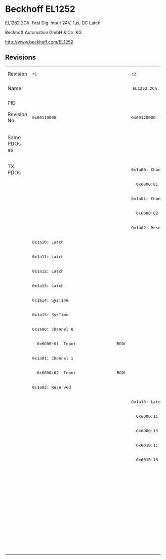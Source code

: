 # Beckhoff EL1252

EL1252 2Ch. Fast Dig. Input 24V, 1µs, DC Latch

Beckhoff Automation GmbH & Co. KG

http://www.beckhoff.com/EL1252

## Revisions
<table>
<tr >
<td>Revision</td>
<td><pre>r1</pre></td>
<td><pre>r2</pre></td>
<td><pre>r3</pre></td>
<td><pre>r4</pre></td>
<td><pre>r5</pre></td>
<td><pre>r6</pre></td>
</tr>
<tr >
<td>Name</td>
<td colspan=6 align="center"><pre>EL1252 2Ch. Fast Dig. Input 24V, 1µs, DC Latch</pre></td>
</tr>
<tr >
<td>PID</td>
<td colspan=6 align="center"><pre>0x04e43052</pre></td>
</tr>
<tr >
<td>Revision No</td>
<td><pre>0x00110000</pre></td>
<td><pre>0x00120000</pre></td>
<td><pre>0x00130000</pre></td>
<td><pre>0x00140000</pre></td>
<td><pre>0x00150000</pre></td>
<td><pre>0x00160000</pre></td>
</tr>
<tr >
<td>Same PDOs as</td>
<td><pre></pre></td>
<td colspan=4 align="center"><pre><a href="EL1252-0010">EL1252-0010 r3</a><br/><a href="EL1252-0010">EL1252-0010 r4</a><br/><a href="EL1252-0010">EL1252-0010 r5</a><br/><a href="EL1252-0050">EL1252-0050 r0</a><br/><a href="EL1252-0050">EL1252-0050 r1</a><br/><a href="EL1252-0050">EL1252-0050 r2</a></pre></td>
<td><pre></pre></td>
</tr>
<tr class="txpdo pdosection">
<td rowspan=27 valign=top>TX PDOs</td>
<td></td>
<td colspan=5 align="left"><pre>0x1a00: Channel 1</pre></td>
<td></td>
</tr>
<tr class="txpdo">
<td></td>
<td colspan=5 align="left"><pre>  0x6000:01  Input                 BOOL</pre></td>
</tr>
<tr class="txpdo pdosection">
<td></td>
<td colspan=5 align="left"><pre>0x1a01: Channel 2</pre></td>
</tr>
<tr class="txpdo">
<td></td>
<td colspan=5 align="left"><pre>  0x6000:02  Input                 BOOL</pre></td>
</tr>
<tr class="txpdo pdosection">
<td></td>
<td colspan=5 align="left"><pre>0x1a02: Reserved</pre></td>
</tr>
<tr class="txpdo pdosection">
<td colspan=6 align="left"><pre>0x1a10: Latch</pre></td>
</tr>
<tr class="txpdo pdosection">
<td colspan=6 align="left"><pre>0x1a11: Latch</pre></td>
</tr>
<tr class="txpdo pdosection">
<td colspan=6 align="left"><pre>0x1a12: Latch</pre></td>
</tr>
<tr class="txpdo pdosection">
<td colspan=6 align="left"><pre>0x1a13: Latch</pre></td>
</tr>
<tr class="txpdo pdosection">
<td colspan=6 align="left"><pre>0x1a14: SysTime</pre></td>
</tr>
<tr class="txpdo pdosection">
<td colspan=6 align="left"><pre>0x1a15: SysTime</pre></td>
</tr>
<tr class="txpdo pdosection">
<td><pre>0x1a00: Channel 0</pre></td>
<td colspan=5 align="left"></td>
</tr>
<tr class="txpdo">
<td><pre>  0x6000:01  Input                 BOOL</pre></td>
<td colspan=5 align="left"></td>
</tr>
<tr class="txpdo pdosection">
<td><pre>0x1a01: Channel 1</pre></td>
<td colspan=5 align="left"></td>
</tr>
<tr class="txpdo">
<td><pre>  0x6000:02  Input                 BOOL</pre></td>
<td colspan=5 align="left"></td>
</tr>
<tr class="txpdo pdosection">
<td><pre>0x1a02: Reserved</pre></td>
<td colspan=5 align="left"></td>
</tr>
<tr class="txpdo pdosection">
<td></td>
<td colspan=5 align="left"><pre>0x1a16: Latch</pre></td>
</tr>
<tr class="txpdo">
<td></td>
<td colspan=5 align="left"><pre>  0x6000:11  LatchPos1             ULINT</pre></td>
</tr>
<tr class="txpdo">
<td></td>
<td colspan=5 align="left"><pre>  0x6000:13  LatchNeg1             ULINT</pre></td>
</tr>
<tr class="txpdo">
<td></td>
<td colspan=5 align="left"><pre>  0x6010:11  LatchPos2             ULINT</pre></td>
</tr>
<tr class="txpdo">
<td></td>
<td colspan=5 align="left"><pre>  0x6010:13  LatchNeg2             ULINT</pre></td>
</tr>
<tr class="txpdo pdosection">
<td colspan=5 align="left"></td>
<td><pre>0x1a17: LatchPos64</pre></td>
</tr>
<tr class="txpdo">
<td colspan=5 align="left"></td>
<td><pre>  0x6000:11  LatchPos1             ULINT</pre></td>
</tr>
<tr class="txpdo">
<td colspan=5 align="left"></td>
<td><pre>  0x6010:11  LatchPos2             ULINT</pre></td>
</tr>
<tr class="txpdo pdosection">
<td colspan=5 align="left"></td>
<td><pre>0x1a18: LatchNeg64</pre></td>
</tr>
<tr class="txpdo">
<td colspan=5 align="left"></td>
<td><pre>  0x6000:13  LatchNeg1             ULINT</pre></td>
</tr>
<tr class="txpdo">
<td colspan=5 align="left"></td>
<td><pre>  0x6010:13  LatchNeg2             ULINT</pre></td>
</tr>
</table>
